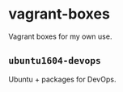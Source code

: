 # vagrant-boxes
Vagrant boxes for my own use.

## `ubuntu1604-devops`

Ubuntu + packages for DevOps.
